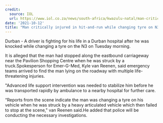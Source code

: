 ```yaml
---
credit:
  source: IOL
  url: https://www.iol.co.za/news/south-africa/kwazulu-natal/man-critically-injured-in-hit-and-run-while-changing-tyre-on-n3-9fb91761-b9fb-4d50-90e4-5504b6538138
date: '2021-10-12'
title: "Man critically injured in hit-and-run while changing tyre on N3"
---
```

Durban - A driver is fighting for his life in a Durban hospital after he was knocked while changing a tyre on the N3 on Tuesday morning.

It is alleged that the man had stopped along the eastbound carriageway near the Pavilion Shopping Centre when he was struck by a truck.Spokesperson for Emer-G-Med, Kyle van Reenen, said emergency teams arrived to find the man lying on the roadway with multiple life-threatening injuries.

"Advanced life support intervention was needed to stabilize him before he was transported rapidly by ambulance to a nearby hospital for further care.

“Reports from the scene indicate the man was changing a tyre on his vehicle when he was struck by a heavy articulated vehicle which then failed to stop at the scene," van Reenen said.He added that police will be conducting the necessary investigations.

